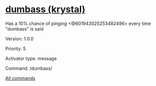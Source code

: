 # [dumbass (krystal)](/commands/krystal/dumbass.md)

Has a 10% chance of pinging <@601943025253482496> every time "dumbass" is said

Version: 1.0.0

Priority: 5

Activator type: message

Command: /dumbass/



[All commands](https://github.com/PrincessCyanMarine/TriviumComicsBots/blob/master/commands.md)